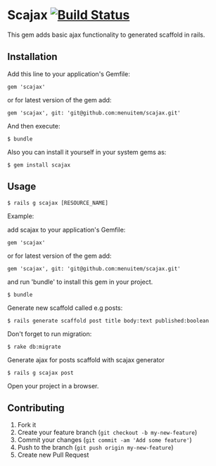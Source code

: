 # Scajax [![Build Status](https://travis-ci.org/menuitem/scajax.png?branch=master)](https://travis-ci.org/menuitem/scajax) 

This gem adds basic ajax functionality to generated scaffold in rails.

## Installation

Add this line to your application's Gemfile:

    gem 'scajax'

or for latest version of the gem add:

    gem 'scajax', git: 'git@github.com:menuitem/scajax.git'

And then execute:

    $ bundle

Also you can  install it yourself in your system gems as:

    $ gem install scajax

## Usage

	$ rails g scajax [RESOURCE_NAME]

Example:

add scajax to your application's Gemfile:

    gem 'scajax'

or for latest version of the gem add:

	gem 'scajax', git: 'git@github.com:menuitem/scajax.git'	

and run 'bundle' to install this gem in your project.

    $ bundle

Generate new scaffold called e.g posts:

    $ rails generate scaffold post title body:text published:boolean

Don't forget to run migration:

    $ rake db:migrate

Generate ajax for posts scaffold with scajax generator

    $ rails g scajax post

Open your project in a browser.

## Contributing

1. Fork it
2. Create your feature branch (`git checkout -b my-new-feature`)
3. Commit your changes (`git commit -am 'Add some feature'`)
4. Push to the branch (`git push origin my-new-feature`)
5. Create new Pull Request
